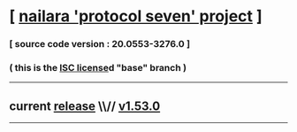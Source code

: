 
# [ [nailara 'protocol seven' project](http://src.nailara.net/) ]

### [ source code version : 20.0553-3276.0 ]

### ( this is the [ISC license](license)d "base" branch )
---
## current [release](https://github.com/anotherlink/nailara/releases) \\\\// [v1.53.0](https://github.com/anotherlink/nailara/releases/tag/v1.53.0)
---
